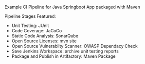 Example CI Pipeline for Java Springboot App packaged with Maven

Pipeline Stages Featured:
- Unit Testing:  JUnit
- Code Coverage: JaCoCo
- Static Code Analysis:  SonarQube
- Open Source Licenses:  mvn site
- Open Source Vulnerabilty Scanner: OWASP Dependacy Check 
- Save Jenkins Workspace:  archive unit testing reports 
- Package and Publish in Artifactory:  Maven Package
